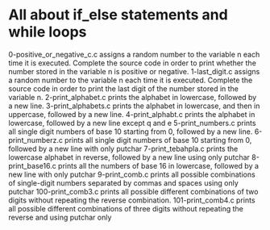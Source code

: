 # All about if_else statements and while loops
0-positive_or_negative_c.c assigns a random number to the variable n each time it is executed. Complete the source code in order to print whether the number stored in the variable n is positive or negative.
1-last_digit.c assigns a random number to the variable n each time it is executed. Complete the source code in order to print the last digit of the number stored in the variable n.
2-print_alphabet.c prints the alphabet in lowercase, followed by a new line.
3-print_alphabets.c prints the alphabet in lowercase, and then in uppercase, followed by a new line.
4-print_alphabt.c prints the alphabet in lowercase, followed by a new line except q and e
5-print_numbers.c prints all single digit numbers of base 10 starting from 0, followed by a new line.
6-print_numberz.c prints all single digit numbers of base 10 starting from 0, followed by a new line with only putchar
7-print_tebahpla.c prints the lowercase alphabet in reverse, followed by a new line using only putchar
8-print_base16.c prints all the numbers of base 16 in lowercase, followed by a new line with only putchar
9-print_comb.c prints all possible combinations of single-digit numbers separated by commas and spaces using only putchar
100-print_comb3.c prints all possible different combinations of two digits without repeating the reverse combination.
101-print_comb4.c prints all possible different combinations of three digits without repeating the reverse and using putchar only
